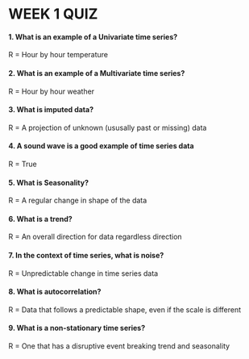 # WEEK 1 QUIZ

#### 1. What is an example of a Univariate time series?
R = Hour by hour temperature

#### 2. What is an example of a Multivariate time series?
R = Hour by hour weather

#### 3. What is imputed data?
R = A projection of unknown (ususally past or missing) data

#### 4. A sound wave is a good example of time series data
R = True

#### 5. What is Seasonality?
R = A regular change in shape of the data

#### 6. What is a trend?
R = An overall direction for data regardless direction

#### 7. In the context of time series, what is noise?
R = Unpredictable change in time series data

#### 8. What is autocorrelation?
R = Data that follows a predictable shape, even if the scale is different

#### 9. What is a non-stationary time series?
R = One that has a disruptive event breaking trend and seasonality